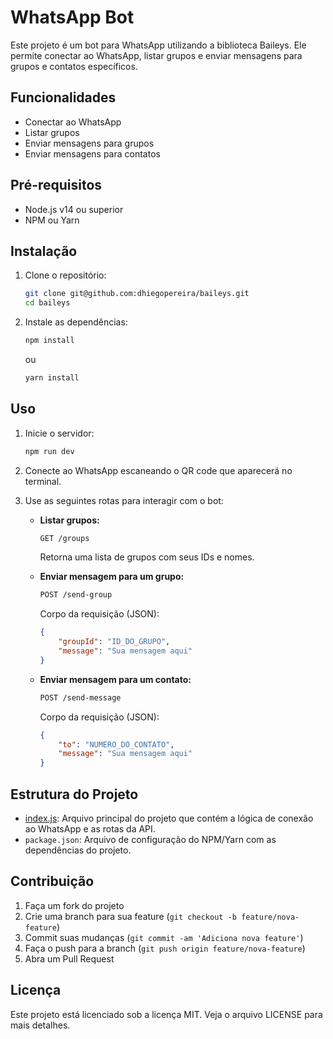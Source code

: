 # WhatsApp Bot

Este projeto é um bot para WhatsApp utilizando a biblioteca Baileys. Ele permite conectar ao WhatsApp, listar grupos e enviar mensagens para grupos e contatos específicos.

## Funcionalidades

- Conectar ao WhatsApp
- Listar grupos
- Enviar mensagens para grupos
- Enviar mensagens para contatos

## Pré-requisitos

- Node.js v14 ou superior
- NPM ou Yarn

## Instalação

1. Clone o repositório:

    ```bash
    git clone git@github.com:dhiegopereira/baileys.git
    cd baileys
    ```

2. Instale as dependências:

    ```bash
    npm install
    ```

    ou

    ```bash
    yarn install
    ```

## Uso

1. Inicie o servidor:

    ```bash
    npm run dev
    ```

2. Conecte ao WhatsApp escaneando o QR code que aparecerá no terminal.

3. Use as seguintes rotas para interagir com o bot:

    - **Listar grupos:**

        ```bash
        GET /groups
        ```

        Retorna uma lista de grupos com seus IDs e nomes.

    - **Enviar mensagem para um grupo:**

        ```bash
        POST /send-group
        ```

        Corpo da requisição (JSON):

        ```json
        {
            "groupId": "ID_DO_GRUPO",
            "message": "Sua mensagem aqui"
        }
        ```

    - **Enviar mensagem para um contato:**

        ```bash
        POST /send-message
        ```

        Corpo da requisição (JSON):

        ```json
        {
            "to": "NUMERO_DO_CONTATO",
            "message": "Sua mensagem aqui"
        }
        ```

## Estrutura do Projeto

- [index.js](http://_vscodecontentref_/0): Arquivo principal do projeto que contém a lógica de conexão ao WhatsApp e as rotas da API.
- `package.json`: Arquivo de configuração do NPM/Yarn com as dependências do projeto.

## Contribuição

1. Faça um fork do projeto
2. Crie uma branch para sua feature (`git checkout -b feature/nova-feature`)
3. Commit suas mudanças (`git commit -am 'Adiciona nova feature'`)
4. Faça o push para a branch (`git push origin feature/nova-feature`)
5. Abra um Pull Request

## Licença

Este projeto está licenciado sob a licença MIT. Veja o arquivo LICENSE para mais detalhes.
